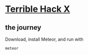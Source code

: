 # [Terrible Hack X](http://terriblehack.website/)

## the journey

Download, install Meteor, and run with
```
meteor
```
